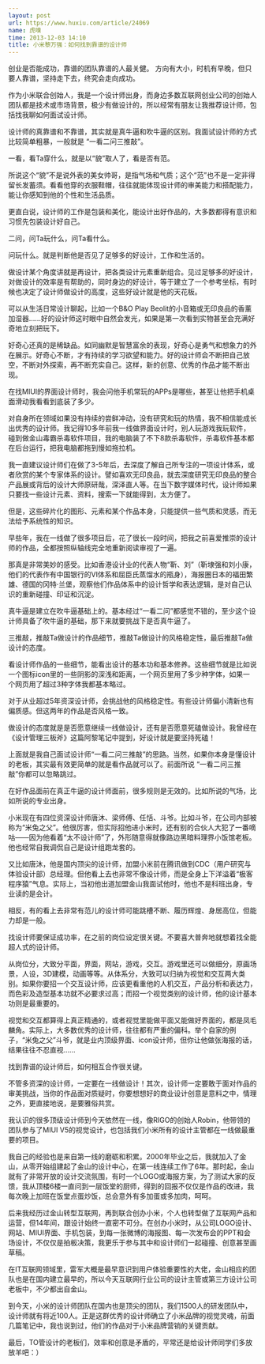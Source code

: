 ```yaml
---
layout: post
url: https://www.huxiu.com/article/24069
name: 虎嗅
time: 2013-12-03 14:10
title: 小米黎万强：如何找到靠谱的设计师
---
```

创业是否能成功，靠谱的团队靠谱的人最关健。 方向有大小，时机有早晚，但只要人靠谱，坚持走下去，终究会走向成功。

作为小米联合创始人，我是一个设计师出身，而身边多数互联网创业公司的创始人团队都是技术或市场背景，极少有做设计的，所以经常有朋友让我推荐设计师，包括找我聊如何面试设计师。

设计师的真靠谱和不靠谱，其实就是真牛逼和吹牛逼的区别。我面试设计师的方式比较简单粗暴，一般就是 “一看二问三推敲”。

一看，看Ta穿什么，就是以“貌”取人了，看是否有范。

所说这个“貌”不是说外表的美女帅哥，是指气场和气质；这个“范”也不是一定非得留长发蓄须。看看他穿的衣服鞋帽，往往就能体现设计师的审美能力和搭配能力，能让你感知到他的个性和生活品质。

更直白说，设计师的工作是包装和美化，能设计出好作品的，大多数都得有意识和习惯先包装设计好自己。

二问，问Ta玩什么，问Ta看什么。

问玩什么。就是判断他是否见了足够多的好设计，工作和生活的。

做设计某个角度讲就是再设计，把各类设计元素重新组合。见过足够多的好设计，对做设计的效率是有帮助的，同时身边的好设计，等于建立了一个参考坐标，有时候也决定了设计师做设计的高度，这些好设计就是他的天花板。

可以从生活日常设计聊起，比如一个B&O Play Beolit的小音箱或无印良品的香薰加湿器……好的设计师这时眼中自然会发光，如果是第一次看到实物甚至会充满好奇地立刻把玩下。

好奇心还真的是稀缺品。如同幽默是智慧富余的表现，好奇心是勇气和想象力的外在展示。好奇心不断，才有持续的学习欲望和能力。好的设计师会不断把自己放空，不断对外探索，再不断充实自己。这样，新的创意、优秀的作品才能不断出现。

在找MIUI的界面设计师时，我会问他手机常玩的APPs是哪些，甚至让他把手机桌面滑动我看看到底装了多少。

对自身所在领域如果没有持续的尝鲜冲动，没有研究和玩的热情，我不相信能成长出优秀的设计师。我记得10多年前我一线做界面设计时，别人玩游戏我玩软件，碰到做金山毒霸杀毒软件项目，我的电脑装了不下8款杀毒软件，杀毒软件基本都在后台运行，把我电脑都拖到慢如拖拉机。

我一直建议设计师们在做了3-5年后，去深度了解自己所专注的一项设计体系，或者欣赏的某个专家体系的设计。譬如喜欢无印良品，就去深度研究无印良品的整合产品展或背后的设计大师原研哉，深泽直人等。在当下数字媒体时代，设计师如果只要找一些设计元素、资料，搜索一下就能得到，太方便了。

但是，这些碎片化的图形、元素和某个作品本身，只能提供一些气质和灵感，而无法给予系统性的知识。

早些年，我在一线做了很多项目后，花了很长一段时间，把我之前喜爱推崇的设计师的作品，全都按照纵轴线完全地重新阅读审视了一遍。

那真是非常美妙的感受。比如香港设计业的代表人物“靳、刘”（靳埭强和刘小康，他们的代表作有中国银行的VI体系和屈臣氏蒸馏水的瓶身），海报圈日本的福田繁雄、德国的冈特·兰堡，观察他们作品体系中的设计哲学和表达逻辑，是对自己认识的重新碰撞、印证和沉淀。

真牛逼是建立在吹牛逼基础上的。基本经过“一看二问”都感觉不错的，至少这个设计师具备了吹牛逼的基础，那下来就要挑战下是否真牛逼了。

三推敲，推敲Ta做设计的作品细节，推敲Ta做设计的风格稳定性，最后推敲Ta做设计的态度。

看设计师作品的一些细节，能看出设计的基本功和基本修养。这些细节就是比如说一个图标icon里的一些阴影的深浅和距离，一个网页里用了多少种字体，如果一个网页用了超过3种字体我都基本略过。

对于从业超过5年资深设计师，会挑战他的风格稳定性。有些设计师偏小清新也有偏质感。但这两年的作品是否风格一致。

做设计的态度就是是否愿意继续一线做设计，还有是否愿意死磕做设计。我曾经在《设计管理三板斧》这篇阿黎笔记中提到，好设计就是要坚持死磕！

上面就是我自己面试设计师“一看二问三推敲”的思路。当然，如果你本身是懂设计的老板，其实最有效更简单的就是看作品就可以了。前面所说 “一看二问三推敲”你都可以忽略跳过。

在好作品面前在真正牛逼的设计师面前，很多规则是无效的。比如所说的气场，比如所说的专业出身。

小米现在有四位资深设计师唐沐、梁师傅、任恬、斗爷。比如斗爷，在公司内部被称为“米兔之父”。他很厉害，但实际招他进小米时，还有别的合伙人大犯了一番嘀咕——因为他看着“太不设计师”了，外形随意得就像路边黑暗料理界小饭馆老板。他也经常自我调侃自己是设计组跑龙套的。

又比如唐沐，他是国内顶尖的设计师，加盟小米前在腾讯做到CDC（用户研究与体验设计部）总经理。但他看上去也非常不像设计师，而是全身上下洋溢着“极客程序猿”气息。实际上，当初他出道加盟金山我面试他时，他也不是科班出身，专业读的是会计。

相反，有的看上去非常有范儿的设计师可能跳槽不断、履历辉煌、身居高位，但能力却是一般。

找设计师要保证成功率，在之前的岗位设定很关键。不要喜大普奔地就想着找全能超人式的设计师。

从岗位分，大致分平面，界面，网站，游戏，交互。游戏里还可以做细分，原画场景，人设，3D建模，动画等等。从体系分，大致可以归纳为视觉和交互两大类别。如果你要招一个交互设计师，应该更看重他的人机交互，产品分析和表达力，而色彩及造型基本功就不必要求过高；而招一个视觉类别的设计师，他的设计基本功则是最重要的。

视觉和交互都算得上真正精通的，或者视觉里能做平面又能做好界面的，都是凤毛麟角。实际上，大多数优秀的设计师，往往都有严重的偏科。举个自家的例子，“米兔之父”斗爷，就是业内顶级界面、icon设计师，但你让他做张海报的话，结果往往不忍直视……

找到靠谱的设计师后，如何相互合作很关键。

不管多资深的设计师，一定要在一线做设计！其次，设计师一定要敢于面对作品的审美挑战，当你的作品面对质疑时，你要想想好的商业设计创意是意料之中，情理之外，更直接地说，是要雅俗共赏。

我认识的很多顶级设计师到今天依然在一线，像RIGO的创始人Robin，他带领的团队参与了MIUI V5的视觉设计，也包括我们小米所有的设计主管都在一线做最重要的项目。

我自己的经验也是来自第一线的磨砺和积累。2000年毕业之后，我就加入了金山，从零开始组建起了金山的设计中心，在第一线连续工作了6年。那时起，金山就有了非常开放的设计交流氛围，有时一个LOGO或海报方案，为了测试大家的反馈，我从顶楼6楼一直问到一层饭堂的厨师，得到的回报不仅仅是作品的改进，我每次晚上加班在饭堂点蛋炒饭，总会意外有多加蛋或多加肉，呵呵。

后来我经历过金山转型互联网，再到联合创办小米，个人也转型做了互联网产品和运营，但14年间，跟设计始终一直密不可分。在创办小米时，从公司LOGO设计、网站、MIUI界面、手机包装，到每一张微博的海报图、每一次发布会的PPT和会场设计，不仅仅是拍板决策，我更乐于参与其中和设计师们一起碰撞、创意甚至画草稿。

在IT互联网领域里，雷军大概是最早意识到用户体验重要性的大佬，金山相应的团队也是在国内建立最早的，所以今天互联网行业公司的设计主管或第三方设计公司老板中，不少都出自金山。

到今天，小米的设计师团队在国内也是顶尖的团队，我们1500人的研发团队中，设计师就有将近100人。正是这群优秀的设计师确立了小米品牌的视觉灵魂，前面几篇笔记中，我也说到过，他们的作品对于小米品牌营销的关键贡献。

最后，TO管设计的老板们，效率和创意是矛盾的，平常还是给设计师同学们多放放羊吧：）

